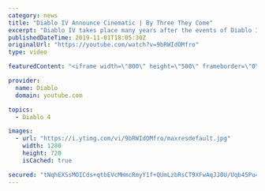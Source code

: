 ```yaml
---
category: news
title: "Diablo IV Announce Cinematic | By Three They Come"
excerpt: "Diablo IV takes place many years after the events of Diablo III, after millions have been slaughtered by the actions of the High Heavens and Burning Hells alike."
publishedDateTime: 2019-11-01T18:05:30Z
originalUrl: "https://youtube.com/watch?v=9bRWIdOMfro"
type: video

featuredContent: "<iframe width=\"800\" height=\"500\" frameborder=\"0\" src=\"https://www.youtube.com/embed/9bRWIdOMfro\" allow=\"accelerometer; autoplay; encrypted-media; gyroscope; picture-in-picture\" allowfullscreen></iframe>"

provider:
  name: Diablo
  domain: youtube.com

topics:
  - Diablo 4

images:
  - url: "https://i.ytimg.com/vi/9bRWIdOMfro/maxresdefault.jpg"
    width: 1280
    height: 720
    isCached: true

secured: "tNqhEXSsMOICds+qtbEVcMHmcRmyY1f+QUmLzbRsCT9XFwAqJJ0U/Uqb45Pu4vu7qO8HQdDAtRurcHldvEuyXTqa2EOhhQc5aspnQhw2mZoESsqsoHaKLPJkT73Jdzdy6JzoppNYMydPDVOI2S06mAcHKnOyGwp7vf6LG/TOKBDVQTHRwVhCs/j8kUlr7klolS4fCWk5BTxIGCMAxLJk7nSdh9ztAGnp8oscUzpRbWR55KLlZgmBw8q7uUJeFcWdhHcrB5XTF7FOHPTVbioDX1LXFd+PBA13QKS8CcMlfYWYfT4lnYLWn/J2hnie9HH3IeDIRxw9TlSBenUbM7g7wGeIXpVv/SrT8KW3KJctLNPdv9k105eQ7ZsRVYxEI2Za4NZQeKo0lW8fETVU4iMqn5UrdtAqHeq5577GUkNsRbCy8O5ra3xv0iOFOuXMOqpx;GqjZ+FB3DtP3vIb2L8DRQQ=="
---
```


